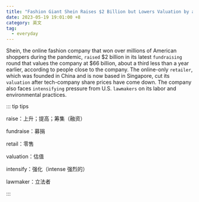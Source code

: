 ```yaml
---
title: "Fashion Giant Shein Raises $2 Billion but Lowers Valuation by a Third"
date: 2023-05-19 19:01:00 +8
category: 英文
tag:
  - everyday
---
```


Shein, the online fashion company that won over millions of American shoppers during the pandemic, `raised` $2 billion in its latest `fundraising` round that values the company at $66 billion, about a third less than a year earlier, according to people close to the company. The online-only `retailer`, which was founded in China and is now based in Singapore, cut its `valuation` after tech-company share prices have come down. The company also faces `intensifying` pressure from U.S. `lawmakers` on its labor and environmental practices.

::: tip tips

raise：上升；提高；筹集（融资）

fundraise：募捐

retail：零售

valuation：估值

intensify：强化（intense 强烈的）

lawmaker：立法者

:::
